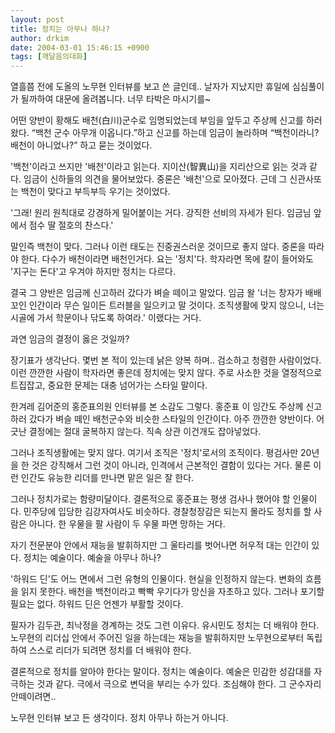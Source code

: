 ```yaml
---
layout: post
title: 정치는 아무나 하나?
author: drkim
date: 2004-03-01 15:46:15 +0900
tags: [깨달음의대화]
---
```

열흘쯤 전에 도올의 노무현 인터뷰를 보고 쓴 글인데.. 날자가 지났지만 휴일에 심심풀이가 될까하여 대문에 올려봅니다. 너무 타박은 마시기를~

어떤 양반이 황해도 배천(白川)군수로 임명되었는데 부임을 앞두고 주상께 신고를 하러왔다. “백천 군수 아무개 이옵니다.”하고 신고를 하는데 임금이 놀라하며 “백천이라니? 배천이 아니었나?” 하고 묻는 것이었다. 

'백천'이라고 쓰지만 '배천'이라고 읽는다. 지이산(智異山)을 지리산으로 읽는 것과 같다. 임금이 신하들의 의견을 물어보았다. 중론은 '배천'으로 모아졌다. 근데 그 신관사또는 백천이 맞다고 부득부득 우기는 것이었다. 

'그래! 원리 원칙대로 강경하게 밀어붙이는 거다. 강직한 선비의 자세가 된다. 임금님 앞에서 점수 딸 절호의 찬스다.'

말인즉 백천이 맞다. 그러나 이런 태도는 진중권스러운 것이므로 좋지 않다. 중론을 따라야 한다. 다수가 배천이라면 배천인거다. 요는 '정치'다. 학자라면 목에 칼이 들어와도 '지구는 돈다'고 우겨야 하지만 정치는 다르다. 

결국 그 양반은 임금께 신고하러 갔다가 벼슬 떼이고 말았다. 임금 왈 '너는 창자가 배배꼬인 인간이라 무슨 일이든 트러블을 일으키고 말 것이다. 조직생활에 맞지 않으니, 너는 시골에 가서 학문이나 닦도록 하여라.' 이랬다는 거다. 

과연 임금의 결정이 옳은 것일까? 

장기표가 생각난다. 몇번 본 적이 있는데 낡은 양복 하며.. 검소하고 청렴한 사람이었다. 이런 깐깐한 사람이 학자라면 좋은데 정치에는 맞지 않다. 주로 사소한 것을 열정적으로 트집잡고, 중요한 문제는 대충 넘어가는 스타일 말이다. 

한겨레 김어준의 홍준표의원 인터뷰를 본 소감도 그렇다. 홍준표 이 잉간도 주상께 신고하러 갔다가 벼슬 떼인 배천군수와 비슷한 스타일의 인간이다. 아주 깐깐한 양반이다. 어긋난 결정에는 절대 굴복하지 않는다. 직속 상관 이건개도 잡아넣었다. 

그러나 조직생활에는 맞지 않다. 여기서 조직은 '정치'로서의 조직이다. 평검사만 20년을 한 것은 강직해서 그런 것이 아니라, 인격에서 근본적인 결함이 있다는 거다. 물론 이런 인간도 유능한 리더를 만나면 맡은 일은 잘 한다. 

그러나 정치가로는 함량미달이다. 결론적으로 홍준표는 평생 검사나 했어야 할 인물이다. 민주당에 입당한 김강자여사도 비슷하다. 경찰청장감은 되는지 몰라도 정치를 할 사람은 아니다. 한 우물을 팔 사람이 두 우물 파면 망하는 거다. 

자기 전문분야 안에서 재능을 발휘하지만 그 울타리를 벗어나면 허우적 대는 인간이 있다. 정치는 예술이다. 예술을 아무나 하나? 

'하워드 딘'도 어느 면에서 그런 유형의 인물이다. 현실을 인정하지 않는다. 변화의 흐름을 읽지 못한다. 배천을 백천이라고 빡빡 우기다가 망신을 자초하고 있다. 그러나 포기할 필요는 없다. 하워드 딘은 언젠가 부활할 것이다. 

필자가 김두관, 최낙정을 경계하는 것도 그런 이유다. 유시민도 정치는 더 배워야 한다. 노무현의 리더십 안에서 주어진 일을 하는데는 재능을 발휘하지만 노무현으로부터 독립하여 스스로 리더가 되려면 정치를 더 배워야 한다. 

결론적으로 정치를 알아야 한다는 말이다. 정치는 예술이다. 예술은 민감한 성감대를 자극하는 것과 같다. 극에서 극으로 변덕을 부리는 수가 있다. 조심해야 한다. 그 군수자리 안떼이려면..

노무현 인터뷰 보고 든 생각이다. 정치 아무나 하는거 아니다.